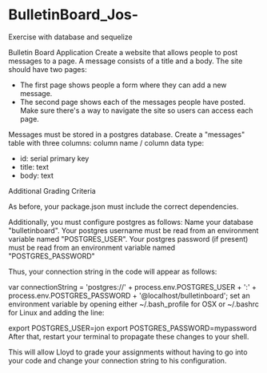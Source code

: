 # BulletinBoard_Jos-
Exercise with database and sequelize

Bulletin Board Application
Create a website that allows people to post messages to a page. A message consists of a title and a body.
The site should have two pages:
- The first page shows people a form where they can add a new message.
- The second page shows each of the messages people have posted.
Make sure there's a way to navigate the site so users can access each page.

Messages must be stored in a postgres database. Create a "messages" table with three columns:
column name / column data type:
- id: serial primary key
- title: text
- body: text

Additional Grading Criteria

As before, your package.json must include the correct dependencies.

Additionally, you must configure postgres as follows:
Name your database "bulletinboard".
Your postgres username must be read from an environment variable named "POSTGRES_USER".
Your postgres password (if present) must be read from an environment variable named "POSTGRES_PASSWORD"

Thus, your connection string in the code will appear as follows:

var connectionString = 'postgres://' + process.env.POSTGRES_USER + ':' + process.env.POSTGRES_PASSWORD + '@localhost/bulletinboard';
set an environment variable by opening either ~/.bash_profile for OSX or ~/.bashrc for Linux and adding the line:

export POSTGRES_USER=jon
export POSTGRES_PASSWORD=mypassword
After that, restart your terminal to propagate these changes to your shell.

This will allow Lloyd to grade your assignments without having to go into your code and change your connection string to his configuration.
